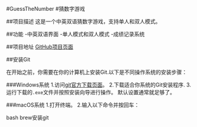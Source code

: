 #GuessTheNumber
#猜数字游戏

##项目描述
这是一个中英双语猜数字游戏，支持单人和双人模式。

##功能
-中英双语界面
-单人模式和双人模式
-成绩记录系统

##项目地址
[GitHub项目页面](https://github.com/uueeyqxk/GuessTheNumber)

##安装Git

在开始之前，你需要在你的计算机上安装Git.以下是不同操作系统的安装步骤：

###Windows系统
1.访问[git官方下载页面](https://git-scm.com/download/win)。
2.下载适合你系统的Git安装程序.
3.运行下载的`.exe`文件并按照安装向导进行操作。 默认设置通常就足够了。

###macOS系统
1.打开终端。
2.输入以下命令并按回车：

   bash
brew安装git

